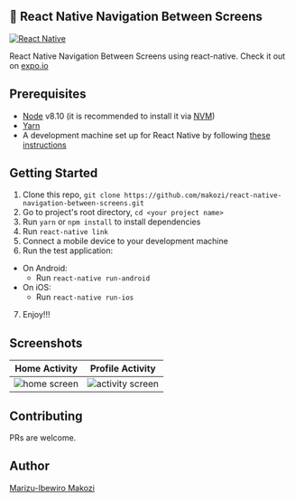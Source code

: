 

## 🚀 React Native Navigation Between Screens

[![React Native](https://img.shields.io/badge/React%20Native-v0.55-blue.svg)](https://facebook.github.io/react-native/)


React Native Navigation Between Screens using react-native. Check it out on [expo.io](https://snack.expo.io/@makozi/react-native-navigate-between-screens)


## Prerequisites

* [Node](https://nodejs.org) v8.10 (it is recommended to install it via [NVM](https://github.com/creationix/nvm))
* [Yarn](https://yarnpkg.com/)
* A development machine set up for React Native by following [these instructions](https://facebook.github.io/react-native/docs/getting-started.html)

## Getting Started

1. Clone this repo, `git clone https://github.com/makozi/react-native-navigation-between-screens.git `
2. Go to project's root directory, `cd <your project name>`
3. Run `yarn` or `npm install` to install dependencies
4. Run `react-native link`
5. Connect a mobile device to your development machine
6. Run the test application:
  * On Android:
    * Run `react-native run-android`
  * On iOS:
    * Run `react-native run-ios`
7. Enjoy!!!


## Screenshots

Home Activity              |  Profile Activity
:-------------------------:|:-------------------------:
![home screen](https://user-images.githubusercontent.com/18138100/50717354-0c082300-1087-11e9-9e55-d86efaa6650b.PNG)  |  ![activity screen](https://user-images.githubusercontent.com/18138100/50717413-7751f500-1087-11e9-88c3-a04199d84f2c.PNG)



## Contributing
PRs are welcome.


## Author
[Marizu-Ibewiro Makozi](https://makozi.netlify.com)